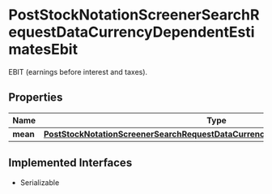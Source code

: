 

# PostStockNotationScreenerSearchRequestDataCurrencyDependentEstimatesEbit

EBIT (earnings before interest and taxes).

## Properties

Name | Type | Description | Notes
------------ | ------------- | ------------- | -------------
**mean** | [**PostStockNotationScreenerSearchRequestDataCurrencyDependentEstimatesEbitMean**](PostStockNotationScreenerSearchRequestDataCurrencyDependentEstimatesEbitMean.md) |  |  [optional]


## Implemented Interfaces

* Serializable


